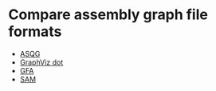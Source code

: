 Compare assembly graph file formats
===================================

+ [ASQG](sample.asqg)
+ [GraphViz dot](sample.dot)
+ [GFA](sample.gfa)
+ [SAM](sample.sam)
